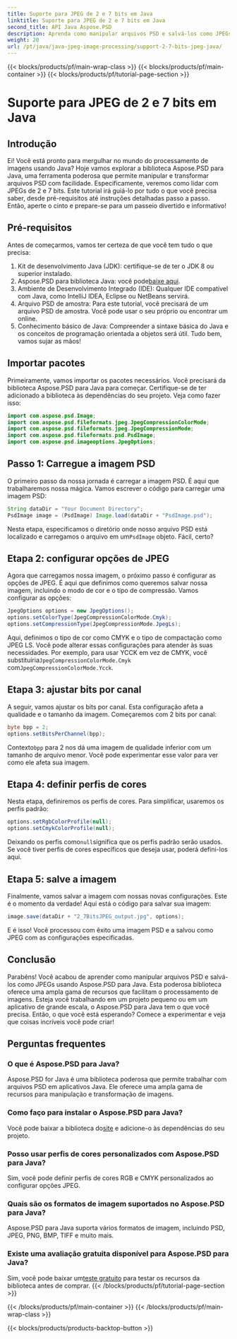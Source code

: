 ```yaml
---
title: Suporte para JPEG de 2 e 7 bits em Java
linktitle: Suporte para JPEG de 2 e 7 bits em Java
second_title: API Java Aspose.PSD
description: Aprenda como manipular arquivos PSD e salvá-los como JPEGs em Java usando Aspose.PSD. Guia passo a passo com exemplos de código. Perfeito para iniciantes e profissionais.
weight: 20
url: /pt/java/java-jpeg-image-processing/support-2-7-bits-jpeg-java/
---
```


{{< blocks/products/pf/main-wrap-class >}}
{{< blocks/products/pf/main-container >}}
{{< blocks/products/pf/tutorial-page-section >}}

# Suporte para JPEG de 2 e 7 bits em Java

## Introdução
Ei! Você está pronto para mergulhar no mundo do processamento de imagens usando Java? Hoje vamos explorar a biblioteca Aspose.PSD para Java, uma ferramenta poderosa que permite manipular e transformar arquivos PSD com facilidade. Especificamente, veremos como lidar com JPEGs de 2 e 7 bits. Este tutorial irá guiá-lo por tudo o que você precisa saber, desde pré-requisitos até instruções detalhadas passo a passo. Então, aperte o cinto e prepare-se para um passeio divertido e informativo!
## Pré-requisitos
Antes de começarmos, vamos ter certeza de que você tem tudo o que precisa:
1. Kit de desenvolvimento Java (JDK): certifique-se de ter o JDK 8 ou superior instalado.
2.  Aspose.PSD para biblioteca Java: você pode[baixe aqui](https://releases.aspose.com/psd/java/).
3. Ambiente de Desenvolvimento Integrado (IDE): Qualquer IDE compatível com Java, como IntelliJ IDEA, Eclipse ou NetBeans servirá.
4. Arquivo PSD de amostra: Para este tutorial, você precisará de um arquivo PSD de amostra. Você pode usar o seu próprio ou encontrar um online.
5. Conhecimento básico de Java: Compreender a sintaxe básica do Java e os conceitos de programação orientada a objetos será útil.
Tudo bem, vamos sujar as mãos!
## Importar pacotes
Primeiramente, vamos importar os pacotes necessários. Você precisará da biblioteca Aspose.PSD para Java para começar. Certifique-se de ter adicionado a biblioteca às dependências do seu projeto. Veja como fazer isso:
```java
import com.aspose.psd.Image;
import com.aspose.psd.fileformats.jpeg.JpegCompressionColorMode;
import com.aspose.psd.fileformats.jpeg.JpegCompressionMode;
import com.aspose.psd.fileformats.psd.PsdImage;
import com.aspose.psd.imageoptions.JpegOptions;
```
## Passo 1: Carregue a imagem PSD
O primeiro passo da nossa jornada é carregar a imagem PSD. É aqui que trabalharemos nossa mágica. Vamos escrever o código para carregar uma imagem PSD:
```java
String dataDir = "Your Document Directory";
PsdImage image = (PsdImage) Image.load(dataDir + "PsdImage.psd");
```
 Nesta etapa, especificamos o diretório onde nosso arquivo PSD está localizado e carregamos o arquivo em um`PsdImage` objeto. Fácil, certo?
## Etapa 2: configurar opções de JPEG
Agora que carregamos nossa imagem, o próximo passo é configurar as opções de JPEG. É aqui que definimos como queremos salvar nossa imagem, incluindo o modo de cor e o tipo de compressão. Vamos configurar as opções:
```java
JpegOptions options = new JpegOptions();
options.setColorType(JpegCompressionColorMode.Cmyk);
options.setCompressionType(JpegCompressionMode.JpegLs);
```
 Aqui, definimos o tipo de cor como CMYK e o tipo de compactação como JPEG LS. Você pode alterar essas configurações para atender às suas necessidades. Por exemplo, para usar YCCK em vez de CMYK, você substituiria`JpegCompressionColorMode.Cmyk` com`JpegCompressionColorMode.Ycck`.
## Etapa 3: ajustar bits por canal
A seguir, vamos ajustar os bits por canal. Esta configuração afeta a qualidade e o tamanho da imagem. Começaremos com 2 bits por canal:
```java
byte bpp = 2;
options.setBitsPerChannel(bpp);
```
 Contexto`bpp` para 2 nos dá uma imagem de qualidade inferior com um tamanho de arquivo menor. Você pode experimentar esse valor para ver como ele afeta sua imagem.
## Etapa 4: definir perfis de cores
Nesta etapa, definiremos os perfis de cores. Para simplificar, usaremos os perfis padrão:
```java
options.setRgbColorProfile(null);
options.setCmykColorProfile(null);
```
 Deixando os perfis como`null`significa que os perfis padrão serão usados. Se você tiver perfis de cores específicos que deseja usar, poderá defini-los aqui.
## Etapa 5: salve a imagem
Finalmente, vamos salvar a imagem com nossas novas configurações. Este é o momento da verdade! Aqui está o código para salvar sua imagem:
```java
image.save(dataDir + "2_7BitsJPEG_output.jpg", options);
```
E é isso! Você processou com êxito uma imagem PSD e a salvou como JPEG com as configurações especificadas.
## Conclusão
Parabéns! Você acabou de aprender como manipular arquivos PSD e salvá-los como JPEGs usando Aspose.PSD para Java. Esta poderosa biblioteca oferece uma ampla gama de recursos que facilitam o processamento de imagens. Esteja você trabalhando em um projeto pequeno ou em um aplicativo de grande escala, o Aspose.PSD para Java tem o que você precisa. Então, o que você está esperando? Comece a experimentar e veja que coisas incríveis você pode criar!
## Perguntas frequentes
### O que é Aspose.PSD para Java?
Aspose.PSD for Java é uma biblioteca poderosa que permite trabalhar com arquivos PSD em aplicativos Java. Ele oferece uma ampla gama de recursos para manipulação e transformação de imagens.
### Como faço para instalar o Aspose.PSD para Java?
Você pode baixar a biblioteca do[site](https://releases.aspose.com/psd/java/) e adicione-o às dependências do seu projeto.
### Posso usar perfis de cores personalizados com Aspose.PSD para Java?
Sim, você pode definir perfis de cores RGB e CMYK personalizados ao configurar opções JPEG.
### Quais são os formatos de imagem suportados no Aspose.PSD para Java?
Aspose.PSD para Java suporta vários formatos de imagem, incluindo PSD, JPEG, PNG, BMP, TIFF e muito mais.
### Existe uma avaliação gratuita disponível para Aspose.PSD para Java?
 Sim, você pode baixar um[teste gratuito](https://releases.aspose.com/) para testar os recursos da biblioteca antes de comprar.
{{< /blocks/products/pf/tutorial-page-section >}}

{{< /blocks/products/pf/main-container >}}
{{< /blocks/products/pf/main-wrap-class >}}

{{< blocks/products/products-backtop-button >}}
